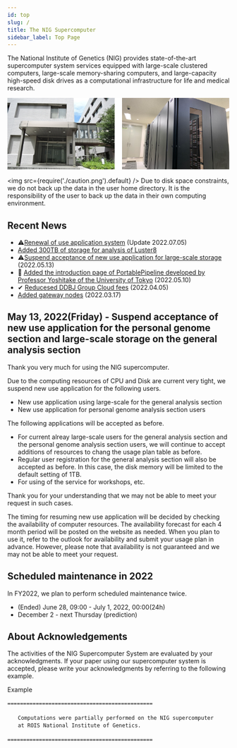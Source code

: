 ```yaml
---
id: top
slug: /
title: The NIG Supercomputer
sidebar_label: Top Page
---
```


The National Institute of Genetics (NIG) provides state-of-the-art supercomputer system services equipped with large-scale clustered computers, large-scale memory-sharing computers, and large-capacity high-speed disk drives as a computational infrastructure for life and medical research.


![top_image2](top_image2.png)



<img src={require('./caution.png').default} />
Due to disk space constraints, we do not back up the data in the user home directory. It is the responsibility of the user to back up the data in their own computing environment.
<div className="clearfix"></div>


## Recent News

- &#x26A0;[Renewal of use application system](/en/blog/2022-07-05-news_NewApp) (Update 2022.07.05)
- [Added 300TB of storage for analysis of Luster8](/en/blog/2022-07-05-Lustre8_300TB_add)
- &#x26A0;[Suspend acceptance of new use application for large-scale storage](/en/blog/2022-05-13-suspension-of-applications) (2022.05.13)
- &#x1F9EC; [Added the introduction page of PortablePipeline developed by Professor Yoshitake of the University of Tokyo](/en/blog/2022-05-10-news_PortablePipeline) (2022.05.10)
- &#x2714; [Reducesed DDBJ Group Cloud fees](/blog/2022-04-05-news_DGC) (2022.04.05)
- [Added gateway nodes](/en/blog/2022-03-16-gateway) (2022.03.17)

## May 13, 2022(Friday) - Suspend acceptance of new use application for the personal genome section and  large-scale storage on the general analysis section 

Thank you very much for using the NIG supercomputer.

Due to the computing resources of CPU and Disk are current very tight, we suspend new use application for the following users.

- New use application using large-scale for the general analysis section
- New use application for personal genome analysis section users

The following applications will be accepted as before.

- For current alreay large-scale users for the general analysis section and the personal genome analysis section users, we will continue to accept additions of resources to chang the usage plan table as before.
- Regular user registration for the general analysis section will also be accepted as before. In this case, the disk memory will be limited to the default setting of 1TB.
- For using of the service for workshops, etc.

Thank you for your understanding that we may not be able to meet your request in such cases.

The timing for resuming new use application will be decided by checking the availability of computer resources.
The availability forecast for each 4 month period will be posted on the website as needed. When you plan to use it, refer to the outlook for availability and submit your usage plan in advance.
However, please note that availability is not guaranteed and we may not be able to meet your request.


## Scheduled maintenance in 2022

In FY2022, we plan to perform scheduled maintenance twice.

- (Ended) June 28, 09:00 - July 1, 2022, 00:00(24h)
- December 2 - next Thursday (prediction)


## About Acknowledgements


The activities of the NIG Supercomputer System are evaluated by your acknowledgments. If your paper using our supercomputer system is accepted, please write your acknowledgments by referring to the following example.

Example

```
==============================================

　　Computations were partially performed on the NIG supercomputer
　　at ROIS National Institute of Genetics.

==============================================
```

